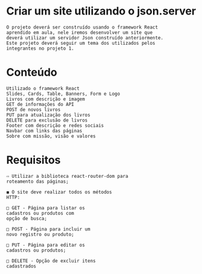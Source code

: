 # Criar um site utilizando o json.server


    O projeto deverá ser construído usando o framework React
    aprendido em aula, nele iremos desenvolver um site que
    deverá utilizar um servidor Json construído anteriormente.
    Este projeto deverá seguir um tema dos utilizados pelos
    integrantes no projeto 1.
    
# Conteúdo  
    Utilizado o framework React
    Slides, Cards, Table, Banners, Form e Logo
    Livros com descrição e imagem
    GET de informações do API
    POST de novos livros
    PUT para atualização dos livros
    DELETE para exclusão de livros
    Footer com descrição e redes sociais
    Navbar com links das páginas
    Sobre com missão, visão e valores
    

# Requisitos
    
    ⇨ Utilizar a biblioteca react-router-dom para
    roteamento das páginas;
    
    ◼ O site deve realizar todos os métodos
    HTTP:

    □ GET - Página para listar os
    cadastros ou produtos com
    opção de busca;
    
    □ POST - Página para incluir um
    novo registro ou produto;
    
    □ PUT - Página para editar os
    cadastros ou produtos;
    
    □ DELETE - Opção de excluir itens
    cadastrados
